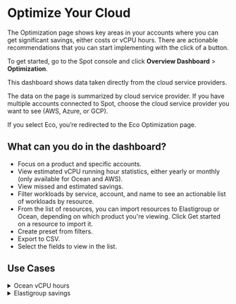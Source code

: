 # Optimize Your Cloud

The Optimization page shows key areas in your accounts where you can get significant savings, either costs or vCPU hours. There are actionable recommendations that you can start implementing with the click of a button.

To get started, go to the Spot console and click **Overview Dashboard** > **Optimization**.

This dashboard shows data taken directly from the cloud service providers.

The data on the page is summarized by cloud service provider. If you have multiple accounts connected to Spot, choose the cloud service provider you want to see (AWS, Azure, or GCP).

If you select Eco, you’re redirected to the Eco Optimization page.



## What can you do in the dashboard?

* Focus on a product and specific accounts.
* View estimated vCPU running hour statistics, either yearly or monthly (only available for Ocean and AWS).
* View missed and estimated savings.
* Filter workloads by service, account, and name to see an actionable list of workloads by resource.
* From the list of resources, you can import resources to Elastigroup or Ocean, depending on which product you're viewing. Click Get started on a resource to import it.
* Create preset from filters.
* Export to CSV.
* Select the fields to view in the list.

## Use Cases

 <details>
   <summary markdown="span">Ocean vCPU hours</summary>

   Let’s say you want to see how much you can save on vCPU hours on your EKS containerized environments. For example, you can filter on:

* **Product**: <i>Ocean</i>
* **Savings type**: <i>vCPU hours</i>
* **Service**: <i>EKS</i>

You can sort the list by estimated vCPU hours to identify the resources you can save the most on. Click **Get Started** to onboard the resource to Ocean.

 </details>

 <details>
   <summary markdown="span">Elastigroup savings</summary>

   Let’s say you want to see how much you can save on Elastigroup. For example, you can filter on:

* **Product**: <i>Elastigroup</i>
* **Savings type**: <i>Elastigroup savings</i>
* **Service**: <i>ASG</i>

You can sort the list by estimated monthly savings to identify the resources you can save the most on. Click **Get Started** to onboard the resource to Elastigroup.

 </details>

